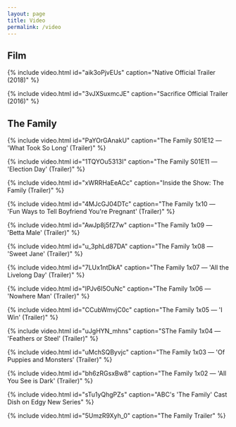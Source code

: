 ```yaml
---
layout: page
title: Video
permalink: /video
---
```

## Film

{% include video.html id="aik3oPjvEUs" caption="Native Official Trailer (2018)" %}

{% include video.html id="3vJXSuxmcJE" caption="Sacrifice Official Trailer (2016)" %}

## The Family

{% include video.html id="PaYOrGAnakU" caption="The Family S01E12 — 'What Took So Long' (Trailer)" %}

{% include video.html id="1TQYOu5313I" caption="The Family S01E11 — 'Election Day' (Trailer)" %}

{% include video.html id="xWRRHaEeACc" caption="Inside the Show: The Family (Trailer)" %}

{% include video.html id="4MJcGJ04DTc" caption="The Family 1x10 — 'Fun Ways to Tell Boyfriend You're Pregnant' (Trailer)" %}

{% include video.html id="AwJp8j5fZ7w" caption="The Family 1x09 — 'Betta Male' (Trailer)" %}

{% include video.html id="u_3phLd87DA" caption="The Family 1x08 — 'Sweet Jane' (Trailer)" %}

{% include video.html id="7LUx1ntDkA" caption="The Family 1x07 — 'All the Livelong Day' (Trailer)" %}

{% include video.html id="IPJv6I5OuNc" caption="The Family 1x06 — 'Nowhere Man' (Trailer)" %}

{% include video.html id="CCubWmvjC0c" caption="The Family 1x05 — 'I Win' (Trailer)" %}

{% include video.html id="uJgHYN_mhns" caption="SThe Family 1x04 — 'Feathers or Steel' (Trailer)" %}

{% include video.html id="uMchSQByvjc" caption="The Family 1x03 — 'Of Puppies and Monsters' (Trailer)" %}

{% include video.html id="bh6zRGsxBw8" caption="The Family 1x02 — 'All You See is Dark' (Trailer)" %}

{% include video.html id="sTu1yQhgPZs" caption="ABC's 'The Family' Cast Dish on Edgy New Series" %}

{% include video.html id="5UmzR9Xyh_0" caption="The Family Trailer" %}
